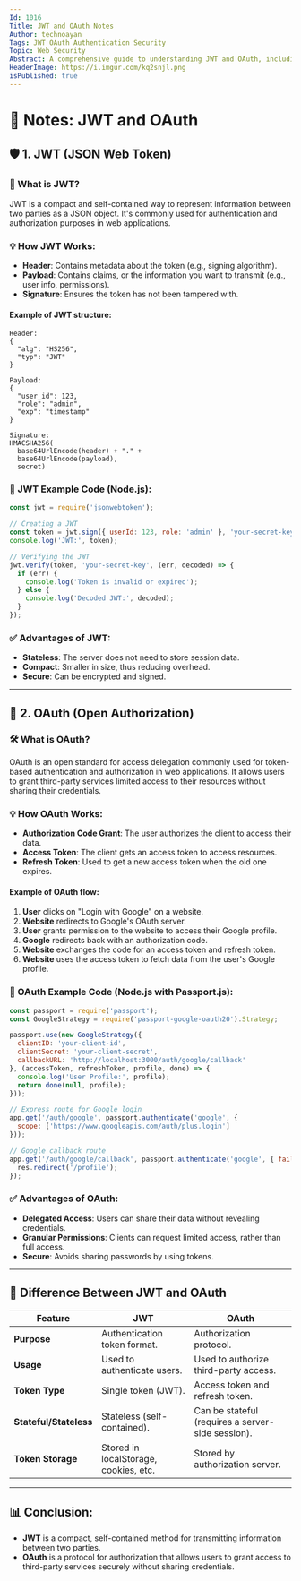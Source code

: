 ```yaml
---
Id: 1016  
Title: JWT and OAuth Notes  
Author: technoayan  
Tags: JWT OAuth Authentication Security  
Topic: Web Security  
Abstract: A comprehensive guide to understanding JWT and OAuth, including their workings, differences, and practical examples.  
HeaderImage: https://i.imgur.com/kq2snjl.png
isPublished: true  
---
```


# 📝 Notes: JWT and OAuth

## 🛡️ 1. JWT (JSON Web Token)

### 🔑 What is JWT?
JWT is a compact and self-contained way to represent information between two parties as a JSON object. It's commonly used for authentication and authorization purposes in web applications.

### 💡 How JWT Works:
- **Header**: Contains metadata about the token (e.g., signing algorithm).
- **Payload**: Contains claims, or the information you want to transmit (e.g., user info, permissions).
- **Signature**: Ensures the token has not been tampered with.

#### Example of JWT structure:
```
Header: 
{
  "alg": "HS256",
  "typ": "JWT"
}

Payload: 
{
  "user_id": 123,
  "role": "admin",
  "exp": "timestamp"
}

Signature: 
HMACSHA256(
  base64UrlEncode(header) + "." +
  base64UrlEncode(payload),
  secret)
```

### 🔑 JWT Example Code (Node.js):
```javascript
const jwt = require('jsonwebtoken');

// Creating a JWT
const token = jwt.sign({ userId: 123, role: 'admin' }, 'your-secret-key', { expiresIn: '1h' });
console.log('JWT:', token);

// Verifying the JWT
jwt.verify(token, 'your-secret-key', (err, decoded) => {
  if (err) {
    console.log('Token is invalid or expired');
  } else {
    console.log('Decoded JWT:', decoded);
  }
});
```

### ✅ Advantages of JWT:
- **Stateless**: The server does not need to store session data.
- **Compact**: Smaller in size, thus reducing overhead.
- **Secure**: Can be encrypted and signed.

---

## 🔑 2. OAuth (Open Authorization)

### 🛠️ What is OAuth?
OAuth is an open standard for access delegation commonly used for token-based authentication and authorization in web applications. It allows users to grant third-party services limited access to their resources without sharing their credentials.

### 💡 How OAuth Works:
- **Authorization Code Grant**: The user authorizes the client to access their data.
- **Access Token**: The client gets an access token to access resources.
- **Refresh Token**: Used to get a new access token when the old one expires.

#### Example of OAuth flow:
1. **User** clicks on "Login with Google" on a website.
2. **Website** redirects to Google's OAuth server.
3. **User** grants permission to the website to access their Google profile.
4. **Google** redirects back with an authorization code.
5. **Website** exchanges the code for an access token and refresh token.
6. **Website** uses the access token to fetch data from the user's Google profile.

### 🔑 OAuth Example Code (Node.js with Passport.js):
```javascript
const passport = require('passport');
const GoogleStrategy = require('passport-google-oauth20').Strategy;

passport.use(new GoogleStrategy({
  clientID: 'your-client-id',
  clientSecret: 'your-client-secret',
  callbackURL: 'http://localhost:3000/auth/google/callback'
}, (accessToken, refreshToken, profile, done) => {
  console.log('User Profile:', profile);
  return done(null, profile);
}));

// Express route for Google login
app.get('/auth/google', passport.authenticate('google', {
  scope: ['https://www.googleapis.com/auth/plus.login']
}));

// Google callback route
app.get('/auth/google/callback', passport.authenticate('google', { failureRedirect: '/' }), (req, res) => {
  res.redirect('/profile');
});
```

### ✅ Advantages of OAuth:
- **Delegated Access**: Users can share their data without revealing credentials.
- **Granular Permissions**: Clients can request limited access, rather than full access.
- **Secure**: Avoids sharing passwords by using tokens.

---

## 🤔 Difference Between JWT and OAuth

| Feature             | JWT                                             | OAuth                                          |
|---------------------|-------------------------------------------------|------------------------------------------------|
| **Purpose**         | Authentication token format.                   | Authorization protocol.                        |
| **Usage**           | Used to authenticate users.                    | Used to authorize third-party access.          |
| **Token Type**      | Single token (JWT).                             | Access token and refresh token.                |
| **Stateful/Stateless** | Stateless (self-contained).                   | Can be stateful (requires a server-side session). |
| **Token Storage**   | Stored in localStorage, cookies, etc.           | Stored by authorization server.                |


---

## 📊 Conclusion:
- **JWT** is a compact, self-contained method for transmitting information between two parties.
- **OAuth** is a protocol for authorization that allows users to grant access to third-party services securely without sharing credentials.

